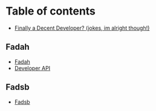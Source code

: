 # Table of contents

* [Finally a Decent Developer? (jokes, im alright though!)](README.md)

## Fadah

* [Fadah](fadah/fadah.md)
* [Developer API](fadah/api.md)

## Fadsb

* [Fadsb](fadsb/fadsb.md)
